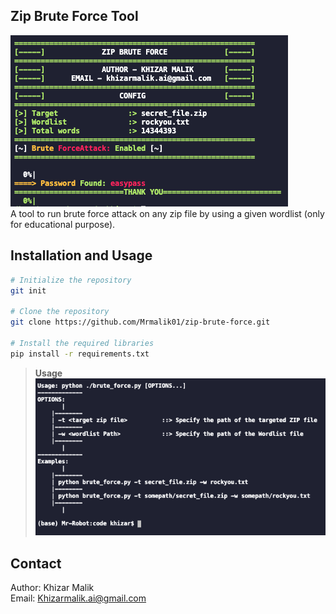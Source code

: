 ## Zip Brute Force Tool
![image](images/tool.png "Tool")  
A tool to run brute force attack on any zip file by using a given wordlist (only for educational purpose).

## Installation and Usage

```bash
# Initialize the repository
git init

# Clone the repository
git clone https://github.com/Mrmalik01/zip-brute-force.git

# Install the required libraries
pip install -r requirements.txt
```

> __Usage__  
![image](images/usage.png "Usage")

## Contact
Author: Khizar Malik   
Email:  Khizarmalik.ai@gmail.com
